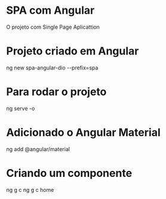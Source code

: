 # SPA com Angular

O projeto com Single Page Aplicattion

# Projeto criado em Angular

ng new spa-angular-dio --prefix=spa

# Para rodar o projeto

ng serve -o

# Adicionado o Angular Material

ng add @angular/material

# Criando um componente

ng g c <nome do componente>
ng g c home

